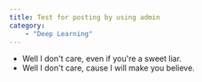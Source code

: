 ```yaml
---
title: Test for posting by using admin
category:
    - "Deep Learning"
---
```


* Well I don't care, even if you're a sweet liar.
* Well I don't care, cause I will make you believe.